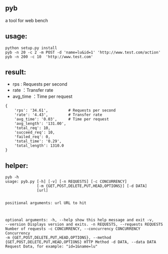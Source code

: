 <h2>pyb</h2>
<p>a tool for web bench

</p>
<h2>usage:</h2>
<pre><code class="lang-javascript">python setup.py install
pyb -n 20 -c 2 -m POST -d 'name=lu&id=1' 'http://www.test.com/action'
pyb -n 200 -c 10  'http://www.test.com'</code></pre>
<h2>result:</h2>
<ul>
<li>rps : Requests per second</li>
<li>rate ：Transfer rate</li>
<li>avg_time ：Time per request</li>
</ul>
<pre><code class="lang-javascript">{
    'rps': '34.61',         # Requests per second
    'rate': '4.43',         # Transfer rate
    'avg_time': '0.03',     # Time per request
    'avg_length': '131.00',
    'total_req': 10,
    'succeed_req': 10,
    'failed_req': 0,
    'total_time': '0.29',
    'total_length': 1310.0
}</code></pre>
<h2>helper:</h2>
<pre><code class="lang-javascript">pyb -h
usage: pyb.py [-h] [-v] [-n REQUESTS] [-c CONCURRENCY]
              [-m {GET,POST,DELETE,PUT,HEAD,OPTIONS}] [-d DATA]
              [url]

positional arguments:
  url                   URL to hit

optional arguments:
  -h, --help            show this help message and exit
  -v, --version         Displays version and exits.
  -n REQUESTS, --requests REQUESTS
                        Number of requests
  -c CONCURRENCY, --concurrency CONCURRENCY
                        Concurrency
  -m {GET,POST,DELETE,PUT,HEAD,OPTIONS}, --method {GET,POST,DELETE,PUT,HEAD,OPTIONS}
                        HTTP Method
  -d DATA, --data DATA  Request Data, for example: "id=1&amp;name=lu"</code></pre>
<p>